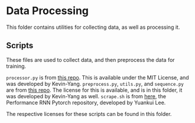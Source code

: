 # Data Processing

This folder contains utilities for collecting data, as well as processing it.

## Scripts

These files are used to collect data, and then preprocess the data for training.

`processor.py` is from [this repo](https://github.com/jason9693/midi-neural-processor). This is available under the MIT License, and was developed by Kevin-Yang.
`preprocess.py`, `utils.py`, and `sequence.py` are from [this repo](https://github.com/jason9693/MusicTransformer-pytorch). The license for this is available, and is in this folder, it was developed by Kevin-Yang as well.
`scrape.sh` is from [here](https://github.com/djosix/Performance-RNN-PyTorch/tree/master/dataset/scripts), the Performance RNN Pytorch repository, developed by Yuankui Lee.

The respective licenses for these scripts can be found in this folder.
